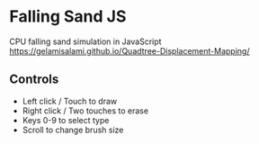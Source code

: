 # Falling Sand JS

CPU falling sand simulation in JavaScript
https://gelamisalami.github.io/Quadtree-Displacement-Mapping/

## Controls
- Left click / Touch to draw
- Right click / Two touches to erase
- Keys 0-9 to select type
- Scroll to change brush size